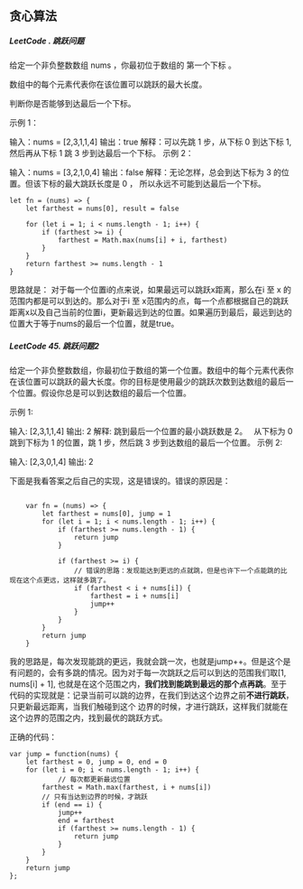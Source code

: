 ## 贪心算法

##### LeetCode  . 跳跃问题

给定一个非负整数数组 nums ，你最初位于数组的 第一个下标 。

数组中的每个元素代表你在该位置可以跳跃的最大长度。

判断你是否能够到达最后一个下标。
 

示例 1：

输入：nums = [2,3,1,1,4]
输出：true
解释：可以先跳 1 步，从下标 0 到达下标 1, 然后再从下标 1 跳 3 步到达最后一个下标。
示例 2：

输入：nums = [3,2,1,0,4]
输出：false
解释：无论怎样，总会到达下标为 3 的位置。但该下标的最大跳跃长度是 0 ， 所以永远不可能到达最后一个下标。

```JS
let fn = (nums) => {
	let farthest = nums[0], result = false

	for (let i = 1; i < nums.length - 1; i++) {
		if (farthest >= i) {
			farthest = Math.max(nums[i] + i, farthest)
		}
	}
	return farthest >= nums.length - 1 
}
```
思路就是： 对于每一个位置i的点来说，如果最远可以跳跃x距离，那么在i 至 x 的范围内都是可以到达的。那么对于i 至 x范围内的点，每一个点都根据自己的跳跃距离x以及自己当前的位置i，更新最远到达的位置。如果遍历到最后，最远到达的位置大于等于nums的最后一个位置，就是true。


##### LeetCode 45. 跳跃问题2

给定一个非负整数数组，你最初位于数组的第一个位置。数组中的每个元素代表你在该位置可以跳跃的最大长度。你的目标是使用最少的跳跃次数到达数组的最后一个位置。假设你总是可以到达数组的最后一个位置。


示例 1:

输入: [2,3,1,1,4]
输出: 2
解释: 跳到最后一个位置的最小跳跃数是 2。
     从下标为 0 跳到下标为 1 的位置，跳 1 步，然后跳 3 步到达数组的最后一个位置。
示例 2:

输入: [2,3,0,1,4]
输出: 2


下面是我看答案之后自己的实现，这是错误的。错误的原因是：

```JS

	var fn = (nums) => {
		let farthest = nums[0], jump = 1
		for (let i = 1; i < nums.length - 1; i++) {
			if (farthest >= nums.length - 1) {
				return jump
			}

			if (farthest >= i) {
				// 错误的思路：发现能达到更远的点就跳，但是也许下一个点能跳的比现在这个点更远，这样就多跳了。
				if (farthest < i + nums[i]) {
					farthest = i + nums[i] 
					jump++
				}
			}
		}
		return jump
	}
```

我的思路是，每次发现能跳的更远，我就会跳一次，也就是jump++。但是这个是有问题的，会有多跳的情况。因为对于每一次跳跃之后可以到达的范围我们取[1, nums[i] + 1], 也就是在这个范围之内，**我们找到能跳到最远的那个点再跳**。至于代码的实现就是：记录当前可以跳的边界，在我们到达这个边界之前**不进行跳跃**，只更新最远距离，当我们触碰到这个 边界的时候，才进行跳跃，这样我们就能在这个边界的范围之内，找到最优的跳跃方式。

正确的代码：

```JS
var jump = function(nums) {
    let farthest = 0, jump = 0, end = 0
    for (let i = 0; i < nums.length - 1; i++) {
    		// 每次都更新最远位置
        farthest = Math.max(farthest, i + nums[i])
        // 只有当达到边界的时候，才跳跃
        if (end == i) {
            jump++
            end = farthest
            if (farthest >= nums.length - 1) {
                return jump
            }
        }
    }
    return jump
};
```



